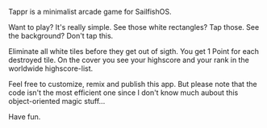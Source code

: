 Tappr is a minimalist arcade game for SailfishOS.

Want to play? It's really simple.
See those white rectangles? Tap those.
See the background? Don't tap this.

Eliminate all white tiles before they get out of sigth. You get 1 Point for each destroyed tile.
On the cover you see your highscore and your rank in the worldwide highscore-list.

Feel free to customize, remix and publish this app. But please note that the code isn't the most efficient one since I don't know much aubout this object-oriented magic stuff...

Have fun.
